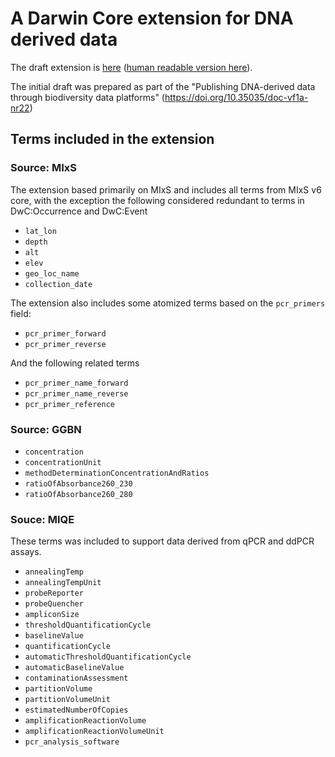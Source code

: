 # A Darwin Core extension for DNA derived data

The draft extension is [here](extension/dna_derived_data.xml) ([human readable version here](https://thomasstjerne.github.io/gbwg/dwc-mixs/dwc/extension/dna_derived_data.xml)).

The initial draft was prepared as part of the "Publishing DNA-derived data through biodiversity data platforms" (https://doi.org/10.35035/doc-vf1a-nr22) 

## Terms included in the extension

### Source: MIxS

The extension based primarily on MIxS and includes all terms from MIxS v6 core, with the exception the following considered redundant to terms in DwC:Occurrence and DwC:Event

- `lat_lon` 
- `depth`
- `alt`
- `elev`
- `geo_loc_name`
- `collection_date`

The extension also includes some atomized terms based on the `pcr_primers` field:

- `pcr_primer_forward`
- `pcr_primer_reverse`

And the following related terms

- `pcr_primer_name_forward`
- `pcr_primer_name_reverse`
- `pcr_primer_reference`

### Source: GGBN

- `concentration`
- `concentrationUnit`
- `methodDeterminationConcentrationAndRatios`
- `ratioOfAbsorbance260_230`
- `ratioOfAbsorbance260_280`
  

### Souce: MIQE

These terms was included to support data derived from qPCR and ddPCR assays.

- `annealingTemp`
- `annealingTempUnit`
- `probeReporter`
- `probeQuencher`
- `ampliconSize`
- `thresholdQuantificationCycle`
- `baselineValue`
- `quantificationCycle`
- `automaticThresholdQuantificationCycle`
- `automaticBaselineValue`
- `contaminationAssessment`
- `partitionVolume`
- `partitionVolumeUnit`
- `estimatedNumberOfCopies`
- `amplificationReactionVolume`
- `amplificationReactionVolumeUnit`
- `pcr_analysis_software`